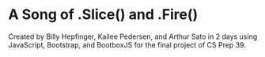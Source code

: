 # A Song of .Slice() and .Fire()

Created by Billy Hepfinger, Kailee Pedersen, and Arthur Sato in 2 days using JavaScript, Bootstrap, and BootboxJS for the final project of CS Prep 39. 
